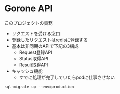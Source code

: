 # Gorone API

このプロジェクトの責務
* リクエストを受ける窓口
* 登録したリクエストはredisに登録する
* 基本は非同期のAPIで下記の3構成
  * Request登録API
  * Status取得API
  * Result取得API
* キャッシュ機能
  * すでに処理が完了していたらpodに仕事させない



```
sql-migrate up --env=production
```